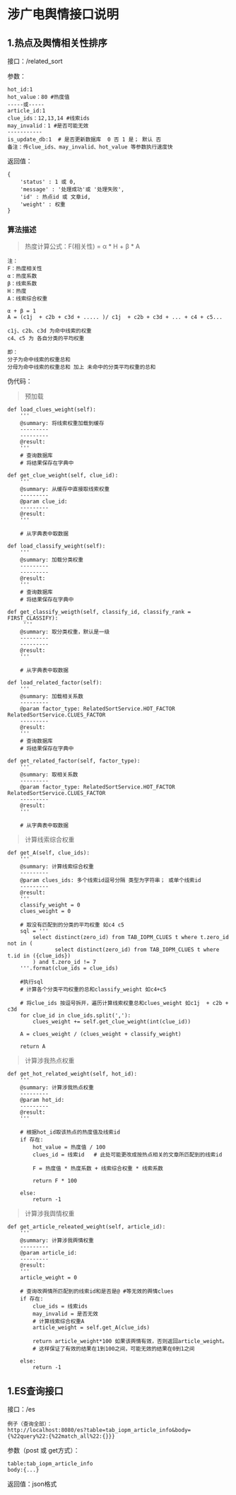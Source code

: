 涉广电舆情接口说明
====
1.热点及舆情相关性排序
----------

接口：/related_sort

参数：

    hot_id:1
    hot_value：80 #热度值    
    -----或-----
    article_id:1 
    clue_ids：12,13,14 #线索ids 
    may_invalid：1 #是否可能无效
    -----------
    is_update_db:1  # 是否更新数据库  0 否 1 是； 默认 否
    备注：传clue_ids、may_invalid、hot_value 等参数执行速度快

返回值：

    {
        'status' : 1 或 0,
        'message' : '处理成功'或 '处理失败',
        'id' : 热点id 或 文章id,
        'weight' : 权重
    }


### 算法描述 ###
>热度计算公式：F(相关性) = α * H + β * A
 
    注：
	F：热度相关性
    α：热度系数
	β：线索系数
	H：热度
	A：线索综合权重
 
	α + β = 1
	A = (c1j  + c2b + c3d + ..... )/ c1j  + c2b + c3d + ... + c4 + c5...
 
	c1j、c2b、c3d 为命中线索的权重
	c4、c5 为 各自分类的平均权重

	即：
    分子为命中线索的权重总和
	分母为命中线索的权重总和 加上 未命中的分类平均权重的总和

伪代码：

>预加载

    def load_clues_weight(self):
        '''
        @summary: 将线索权重加载到缓存
        ---------
        ---------
        @result:
        '''
        # 查询数据库
        # 将结果保存在字典中

    def get_clue_weight(self, clue_id):
        '''
        @summary: 从缓存中直接取线索权重
        ---------
        @param clue_id:
        ---------
        @result:
        '''

        # 从字典表中取数据

    def load_classify_weight(self):
        '''
        @summary: 加载分类权重
        ---------
        ---------
        @result:
        '''
        # 查询数据库
        # 将结果保存在字典中

    def get_classify_weigth(self, classify_id, classify_rank = FIRST_CLASSIFY):
         '''
        @summary: 取分类权重，默认是一级
        ---------
        ---------
        @result:
        '''

        # 从字典表中取数据

    def load_related_factor(self):
        '''
        @summary: 加载相关系数
        ---------
        @param factor_type: RelatedSortService.HOT_FACTOR  RelatedSortService.CLUES_FACTOR
        ---------
        @result:
        '''
        # 查询数据库
        # 将结果保存在字典中
        
    def get_related_factor(self, factor_type):
        '''
        @summary: 取相关系数
        ---------
        @param factor_type: RelatedSortService.HOT_FACTOR  RelatedSortService.CLUES_FACTOR
        ---------
        @result:
        '''

        # 从字典表中取数据

>计算线索综合权重

    def get_A(self, clue_ids):
        '''
        @summary: 计算线索综合权重
        ---------
        @param clues_ids: 多个线索id逗号分隔 类型为字符串； 或单个线索id
        ---------
        @result:
        '''
        classify_weight = 0
        clues_weight = 0

        # 取没有匹配到的分类的平均权重 如c4 c5
        sql = '''
            select distinct(zero_id) from TAB_IOPM_CLUES t where t.zero_id not in (
                   select distinct(zero_id) from TAB_IOPM_CLUES t where t.id in ({clue_ids})
            ) and t.zero_id != 7
        '''.format(clue_ids = clue_ids)

        #执行sql
        # 计算各个分类平均权重的总和classify_weight 如c4+c5
    
        # 将clue_ids 按逗号拆开，遍历计算线索权重总和clues_weight 如c1j  + c2b + c3d
        for clue_id in clue_ids.split(','):
            clues_weight += self.get_clue_weight(int(clue_id))

        A = clues_weight / (clues_weight + classify_weight)

        return A

>计算涉我热点权重

    def get_hot_related_weight(self, hot_id):
        '''
        @summary: 计算涉我热点权重
        ---------
        @param hot_id:
        ---------
        @result:
        '''

        # 根据hot_id取该热点的热度值及线索id
        if 存在:
            hot_value = 热度值 / 100
            clues_id = 线索id   # 此处可能更改成按热点相关的文章所匹配到的线索id

            F = 热度值 * 热度系数 + 线索综合权重 * 线索系数

            return F * 100

        else:
            return -1

>计算涉我舆情权重

    def get_article_releated_weight(self, article_id):
        '''
        @summary: 计算涉我舆情权重
        ---------
        @param article_id:
        ---------
        @result:
        '''
        article_weight = 0

        # 查询改舆情所匹配到的线索id和是否是@ #等无效的舆情clues
        if 存在:
            clue_ids = 线索ids
            may_invalid = 是否无效
            # 计算线索综合权重A
            article_weight = self.get_A(clue_ids)

            return article_weight*100 如果该舆情有效，否则返回article_weight。
            # 这样保证了有效的结果在1到100之间，可能无效的结果在0到1之间

        else:
            return -1

1.ES查询接口
----------
接口：/es

    例子（查询全部）：
    http://localhost:8080/es?table=tab_iopm_article_info&body={%22query%22:{%22match_all%22:{}}}

参数（post 或 get方式）：

    table:tab_iopm_article_info  
    body:{...}


返回值：json格式